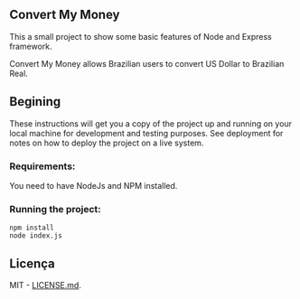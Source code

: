 ## Convert My Money
This a small project to show some basic features of Node and Express framework. 

Convert My Money allows Brazilian users to convert US Dollar to Brazilian Real.

## Begining

These instructions will get you a copy of the project up and running on your local machine for development and testing purposes. See deployment for notes on how to deploy the project on a live system.

### Requirements:

You need to have NodeJs and NPM installed.

### Running the project:

```
npm install
node index.js
```

## Licença
MIT - [LICENSE.md](LICENSE.md).